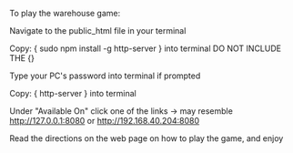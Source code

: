 To play the warehouse game:

Navigate to the public_html file in your terminal

Copy:  { sudo npm install -g http-server  }   into terminal 
        DO NOT INCLUDE THE {}

  Type your PC's password into terminal if prompted
  
Copy: {   http-server    }    into terminal 

Under "Available On" click one of the links -> may resemble  http://127.0.0.1:8080 or http://192.168.40.204:8080

Read the directions on the web page on how to play the game, and enjoy
